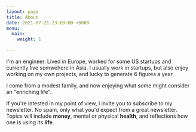 ```yaml
---
layout: page
title: About
date: 2021-07-21 23:00:00 +0000
menu:
  main:
    weight: 1

---
```

I'm an engineer. Lived in Europe, worked for some US startups and currently live somwehere in Asia.
I usually work in startups, but also enjoy working on my own projects, and lucky to generate 6 figures a year.

I come from a modest family, and now enjoying what some might consider an "enriching life".

If you're intested in my point of view, I invite you to subscribe to my newsletter. No spam, only what you'd expect from a great newsletter. Topics will include **money**, mental or physical **health**, and reflections how one is using its **life**. 

 <!--more-->
